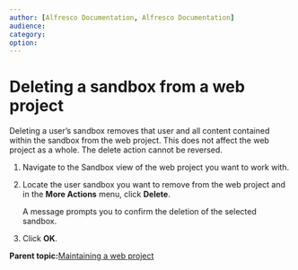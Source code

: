 ```yaml
---
author: [Alfresco Documentation, Alfresco Documentation]
audience: 
category: 
option: 
---
```


# Deleting a sandbox from a web project

Deleting a user’s sandbox removes that user and all content contained within the sandbox from the web project. This does not affect the web project as a whole. The delete action cannot be reversed.

1.  Navigate to the Sandbox view of the web project you want to work with.

2.  Locate the user sandbox you want to remove from the web project and in the **More Actions** menu, click **Delete**.

    A message prompts you to confirm the deletion of the selected sandbox.

3.  Click **OK**.


**Parent topic:**[Maintaining a web project](../concepts/cuh-wcm-project.md)

